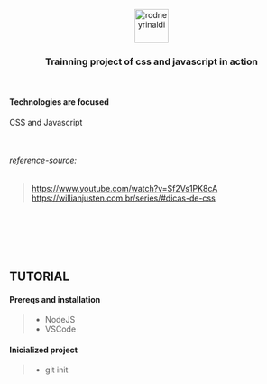 <!-- HEADER -->
<p align="center">
  <a href="#">
    <img alt="rodneyrinaldi" src="http://rodneyrinaldi.com/rr-logo.png" width="60" />
  </a>
</p>
<h3 align="center">
  Trainning project of css and javascript in action
</h3>

&nbsp;

<!-- BODY -->
#### Technologies are focused
CSS and Javascript

&nbsp;

<!-- REFERENCES -->
###### reference-source: 
> https://www.youtube.com/watch?v=Sf2Vs1PK8cA
> https://willianjusten.com.br/series/#dicas-de-css


&nbsp;
---
&nbsp;

<!-- TUTORIAL -->
## TUTORIAL

#### Prereqs and installation
> * NodeJS
> * VSCode

#### Inicialized project
> * git init
